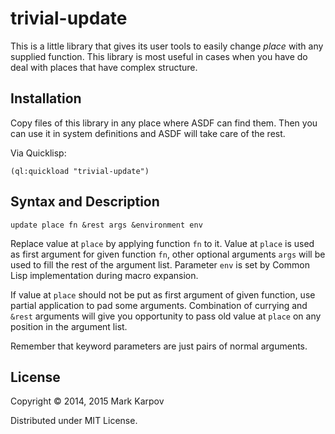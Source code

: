 # trivial-update

This is a little library that gives its user tools to easily change *place*
with any supplied function. This library is most useful in cases when you
have do deal with places that have complex structure.

## Installation

Copy files of this library in any place where ASDF can find them. Then you
can use it in system definitions and ASDF will take care of the rest.

Via Quicklisp:

```
(ql:quickload "trivial-update")
```

## Syntax and Description

`update place fn &rest args &environment env`

Replace value at `place` by applying function `fn` to it. Value at `place`
is used as first argument for given function `fn`, other optional arguments
`args` will be used to fill the rest of the argument list. Parameter `env`
is set by Common Lisp implementation during macro expansion.

If value at `place` should not be put as first argument of given function,
use partial application to pad some arguments. Combination of currying and
`&rest` arguments will give you opportunity to pass old value at `place` on
any position in the argument list.

Remember that keyword parameters are just pairs of normal arguments.

## License

Copyright © 2014, 2015 Mark Karpov

Distributed under MIT License.
